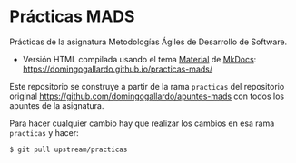 # Prácticas MADS

Prácticas de la asignatura Metodologías Ágiles de Desarrollo de Software.

- Versión HTML compilada usando el tema
[Material](https://squidfunk.github.io/mkdocs-material/) de
[MkDocs](https://www.mkdocs.org): <https://domingogallardo.github.io/practicas-mads/>

Este repositorio se construye a partir de la rama `practicas` del
repositorio original <https://github.com/domingogallardo/apuntes-mads>
con todos los apuntes de la asignatura.

Para hacer cualquier cambio hay que realizar los cambios en esa rama
`practicas` y hacer:

```
$ git pull upstream/practicas
```
